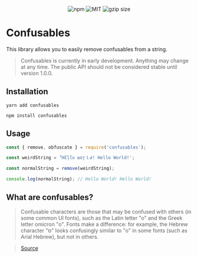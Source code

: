 <p align="center">
<img src="https://img.shields.io/npm/v/confusables.svg?style=flat" alt="npm">
<img src="https://img.shields.io/badge/license-MIT-f1c40f.svg" alt="MIT">
<img src="https://img.badgesize.io/https://unpkg.com/confusables/dist/index.js?compression=gzip" alt="gzip size">
</p>

# Confusables

This library allows you to easily remove confusables from a string.

> Confusables is currently in early development. Anything may change at any time. The public API should not be considered stable until version 1.0.0.

## Installation

```
yarn add confusables

npm install confusables
```

## Usage

```js
const { remove, obfuscate } = require('confusables');

const weirdString = 'Ἢἕļľᦞ ш٥ṟｌᑰ! Hello World!';

const normalString = remove(weirdString);

console.log(normalString); // Hello World! Hello World!
```

## What are confusables?

>Confusable characters are those that may be confused with others (in some common UI fonts), such as the Latin letter "o" and the Greek letter omicron "ο". Fonts make a difference: for example, the Hebrew character "ס" looks confusingly similar to "o" in some fonts (such as Arial Hebrew), but not in others.

>[Source](https://unicode.org/cldr/utility/confusables.jsp)

